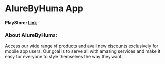 # AlureByHuma App

#### PlayStore: [Link](https://play.google.com/store/apps/details?id=com.dotsketch.allurebyhuma)

### About AlureByHuma:
Access our wide range of products and avail new discounts exclusively for mobile app users. Our goal is to serve all with amazing services and make it easy for everyone to style themselves the way they want.
